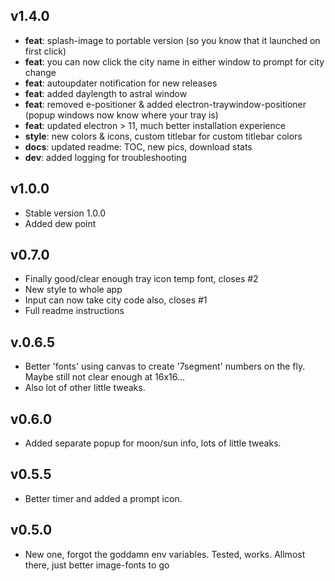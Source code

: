 ## v1.4.0

* **feat**: splash-image to portable version (so you know that it launched on first click)
* **feat**: you can now click the city name in either window to prompt for city change
* **feat**: autoupdater notification for new releases
* **feat**: added daylength to astral window
* **feat**: removed e-positioner & added electron-traywindow-positioner (popup windows now know where your tray is)
* **feat**: updated electron > 11, much better installation experience
* **style**: new colors & icons, custom titlebar for custom titlebar colors
* **docs**: updated readme: TOC, new pics, download stats
* **dev**: added logging for troubleshooting

## v1.0.0

* Stable version 1.0.0
* Added dew point

## v0.7.0

* Finally good/clear enough tray icon temp font, closes #2
* New style to whole app
* Input can now take city code also, closes #1
* Full readme instructions

## v.0.6.5

* Better 'fonts' using canvas to create '7segment' numbers on the fly. Maybe still not clear enough at 16x16...
* Also lot of other little tweaks.

## v0.6.0

* Added separate popup for moon/sun info, lots of little tweaks.

## v0.5.5

* Better timer and added a prompt icon.

## v0.5.0

* New one, forgot the goddamn env variables. Tested, works. Allmost there, just better image-fonts to go
